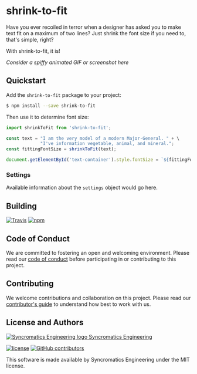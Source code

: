 # shrink-to-fit

Have you ever recoiled in terror when a designer has asked you to make text fit on a maximum of two
lines?  Just shrink the font size if you need to, that's simple, right?

With shrink-to-fit, it is!

_Consider a spiffy animated GIF or screenshot here_

## Quickstart

Add the `shrink-to-fit` package to your project:

```bash
$ npm install --save shrink-to-fit
```

Then use it to determine font size:

```js
import shrinkToFit from 'shrink-to-fit';

const text = "I am the very model of a modern Major-General. " + \
             "I've information vegetable, animal, and mineral.";
const fittingFontSize = shrinkToFit(text);

document.getElementById('text-container').style.fontSize = `${fittingFontSize}px`;
```

### Settings

Available information about the `settings` object would go here.

## Building

[![Travis](https://img.shields.io/travis/syncromatics/shrink-to-fit.svg)](https://travis-ci.org/syncromatics/shrink-to-fit)
[![npm](https://img.shields.io/npm/v/shrink-to-fit.svg)](https://www.npmjs.com/package/shrink-to-fit)

## Code of Conduct

We are committed to fostering an open and welcoming environment. Please read our [code of conduct](CODE_OF_CONDUCT.md) before participating in or contributing to this project.

## Contributing

We welcome contributions and collaboration on this project. Please read our [contributor's guide](CONTRIBUTING.md) to understand how best to work with us.

## License and Authors

[![Syncromatics Engineering logo](https://en.gravatar.com/userimage/100017782/89bdc96d68ad4b23998e3cdabdeb6e13.png?size=16) Syncromatics Engineering](https://github.com/syncromatics)

[![license](https://img.shields.io/github/license/syncromatics/shrink-to-fit.svg)](https://github.com/syncromatics/shrink-to-fit/blob/master/LICENSE)
[![GitHub contributors](https://img.shields.io/github/contributors/syncromatics/shrink-to-fit.svg)](https://github.com/syncromatics/shrink-to-fit/graphs/contributors)

This software is made available by Syncromatics Engineering under the MIT license.
